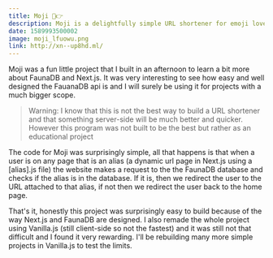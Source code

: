 ```yaml
---
title: Moji 👋👉
description: Moji is a delightfully simple URL shortener for emoji lovers. It was a fun project that I built to learn more about the usage of FaunaDB. It uses Next JS and FaunaDB for fast & short URLs.
date: 1589993500002
image: moji_lfuowu.png
link: http://xn--up8hd.ml/
---
```


Moji was a fun little project that I built in an afternoon to learn a bit more about FaunaDB and Next.js. It was very interesting to see how easy and well designed the FauanaDB api is and I will surely be using it for projects with a much bigger scope.

> Warning: I know that this is not the best way to build a URL shortener and that something server-side will be much better and quicker. However this program was not built to be the best but rather as an educational project

The code for Moji was surprisingly simple, all that happens is that when a user is on any page that is an alias (a dynamic url page in Next.js using a [alias].js file) the website makes a request to the the FaunaDB database and checks if the alias is in the database. If it is, then we redirect the user to the URL attached to that alias, if not then we redirect the user back to the home page.

That's it, honestly this project was surprisingly easy to build because of the way Next.js and FaunaDB are designed. I also remade the whole project using Vanilla.js (still client-side so not the fastest) and it was still not that difficult and I found it very rewarding. I'll be rebuilding many more simple projects in Vanilla.js to test the limits.
